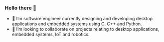 ### Hello there 👋

- 🔭 I’m software engineer currently designing and developing desktop applications and embedded systems using C, C++ and Python.
- 👯 I’m looking to collaborate on projects relating to desktop applications, embedded systems, IoT and robotics.


[comment]: <> (- 📫 How to reach me: email: denis-mutuma@outlook.com)

